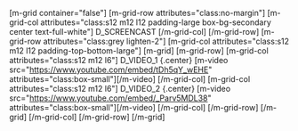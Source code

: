 [m-grid container="false"]
  [m-grid-row attributes="class:no-margin"]
    [m-grid-col attributes="class:s12 m12 l12 padding-large box-bg-secondary center text-full-white"]
      D_SCREENCAST
    [/m-grid-col]
  [/m-grid-row]
  [m-grid-row attributes="class:grey lighten-2"]
    [m-grid-col attributes="class:s12 m12 l12 padding-top-bottom-large"]
      [m-grid]
        [m-grid-row]
          [m-grid-col attributes="class:s12 m12 l6"]
            D_VIDEO_1 {.center}
            [m-video src="https://www.youtube.com/embed/tDh5qY_wEHE" attributes="class:box-small"][/m-video]
          [/m-grid-col]
          [m-grid-col attributes="class:s12 m12 l6"]
            D_VIDEO_2 {.center}
            [m-video src="https://www.youtube.com/embed/_Parv5MDL38" attributes="class:box-small"][/m-video]
          [/m-grid-col]
        [/m-grid-row]
      [/m-grid]
    [/m-grid-col]
  [/m-grid-row]
[/m-grid]
